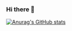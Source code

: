 ### Hi there 👋

[![Anurag's GitHub stats](https://github-readme-stats.vercel.app/api?username=gsebil08&count_private=true&show_icons=true&theme=onedark)](https://github.com/anuraghazra/github-readme-stats)

<!--
**gsebil08/gsebil08** is a ✨ _special_ ✨ repository because its `README.md` (this file) appears on your GitHub profile.

Here are some ideas to get you started:

- 🔭 I’m currently working on ...
- 🌱 I’m currently learning ...
- 👯 I’m looking to collaborate on ...
- 🤔 I’m looking for help with ...
- 💬 Ask me about ...
- 📫 How to reach me: ...
- 😄 Pronouns: ...
- ⚡ Fun fact: ...
-->
